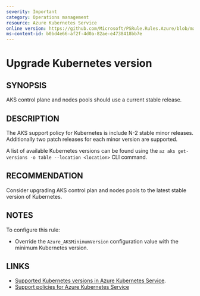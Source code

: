 ```yaml
---
severity: Important
category: Operations management
resource: Azure Kubernetes Service
online version: https://github.com/Microsoft/PSRule.Rules.Azure/blob/master/docs/rules/en/Azure.AKS.Version.md
ms-content-id: b0bd4e66-af2f-4d0a-82ae-e4738418bb7e
---
```


# Upgrade Kubernetes version

## SYNOPSIS

AKS control plane and nodes pools should use a current stable release.

## DESCRIPTION

The AKS support policy for Kubernetes is include N-2 stable minor releases.
Additionally two patch releases for each minor version are supported.

A list of available Kubernetes versions can be found using the `az aks get-versions -o table --location <location>` CLI command.

## RECOMMENDATION

Consider upgrading AKS control plan and nodes pools to the latest stable version of Kubernetes.

## NOTES

To configure this rule:

- Override the `Azure_AKSMinimumVersion` configuration value with the minimum Kubernetes version.

## LINKS

- [Supported Kubernetes versions in Azure Kubernetes Service](https://docs.microsoft.com/en-us/azure/aks/supported-kubernetes-versions).
- [Support policies for Azure Kubernetes Service](https://docs.microsoft.com/en-us/azure/aks/support-policies)
